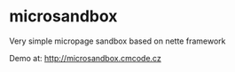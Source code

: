 # microsandbox
Very simple micropage sandbox based on nette framework

Demo at: http://microsandbox.cmcode.cz
